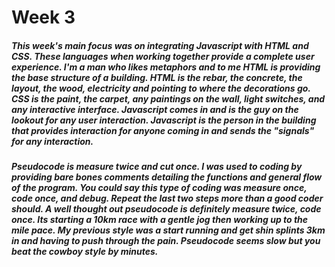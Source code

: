 # Week 3

#####  This week's main focus was on integrating Javascript with HTML and CSS. These languages when working together provide a complete user experience. I'm a man who likes metaphors and to me HTML is providing the base structure of a building. HTML is the rebar, the concrete, the layout, the wood, electricity  and pointing to where the decorations go. CSS is the paint, the carpet, any paintings on the wall, light switches, and any interactive interface. Javascript comes in and is the guy on the lookout for any user interaction. Javascript is the person in the building that provides interaction for anyone coming in and sends the "signals" for any interaction. 
#### 
#####     Pseudocode is measure twice and cut once. I was used to coding by providing bare bones comments detailing the functions and general flow of the program. You could say this type of coding was measure once, code once, and debug. Repeat the last two steps more than a good coder should. A well thought out pseudocode is definitely measure twice, code once. Its starting a 10km race with a gentle jog then working up to the mile pace. My previous style was a start running and get shin splints 3km in and having to push through the pain. Pseudocode seems slow but you beat the cowboy style by minutes.                